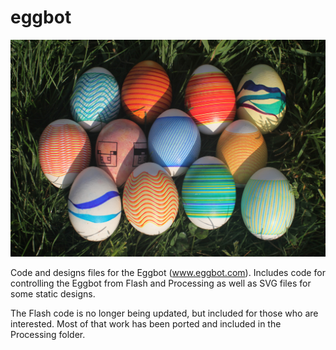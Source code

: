 eggbot
======
![Image](https://github.com/davidbliss/eggbot/blob/master/images/2014.JPG?raw=true)

Code and designs files for the Eggbot (www.eggbot.com). Includes code for controlling the Eggbot from Flash and Processing as well as SVG files for some static designs. 

The Flash code is no longer being updated, but included for those who are interested. Most of that work has been ported and included in the Processing folder.
